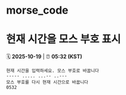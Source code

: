 # morse_code
# 현재 시간을 모스 부호 표시
<!-- MORSE_TIME_START -->
🗓️ **2025-10-19** | ⏰ **05:32 (KST)**

```
현재 시간을 입력하세요. 모스 부호로 바꿉니다
----- ..... ...-- ..---
모스 부호를 다시 현재 시간으로 바꿉니다
0532
```
<!-- MORSE_TIME_END -->
